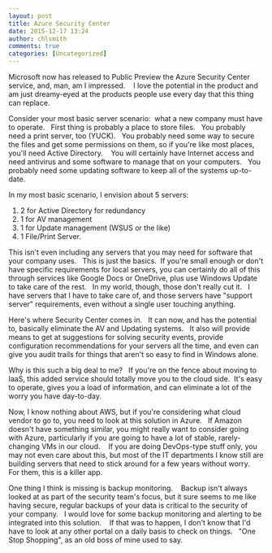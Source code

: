 ```yaml
---
layout: post
title: Azure Security Center
date: 2015-12-17 13:24
author: chlsmith
comments: true
categories: [Uncategorized]
---
```

Microsoft now has released to Public Preview the Azure Security Center service, and, man, am I impressed.    I love the potential in the product and am just dreamy-eyed at the products people use every day that this thing can replace.

Consider your most basic server scenario:  what a new company must have to operate.   First thing is probably a place to store files.   You probably need a print server, too (YUCK).   You probably need some way to secure the files and get some permissions on them, so if you're like most places, you'll need Active Directory.    You will certainly have Internet access and need antivirus and some software to manage that on your computers.   You probably need some updating software to keep all of the systems up-to-date.

In my most basic scenario, I envision about 5 servers:
<ol>
	<li>2 for Active Directory for redundancy</li>
	<li>1 for AV management</li>
	<li>1 for Update management (WSUS or the like)</li>
	<li>1 File/Print Server.</li>
</ol>
This isn't even including any servers that you may need for software that your company uses.   This is just the basics.  If you're small enough or don't have specific requirements for local servers, you can certainly do all of this through services like Google Docs or OneDrive, plus use Windows Update to take care of the rest.   In my world, though, those don't really cut it.   I have servers that I have to take care of, and those servers have "support server" requirements, even without a single user touching anything.

Here's where Security Center comes in.   It can now, and has the potential to, basically eliminate the AV and Updating systems.   It also will provide means to get at suggestions for solving security events, provide configuration recommendations for your servers all the time, and even can give you audit trails for things that aren't so easy to find in Windows alone.

Why is this such a big deal to me?   If you're on the fence about moving to IaaS, this added service should totally move you to the cloud side.  It's easy to operate, gives you a load of information, and can eliminate a lot of the worry you have day-to-day.

Now, I know nothing about AWS, but if you're considering what cloud vendor to go to, you need to look at this solution in Azure.   If Amazon doesn't have something similar, you might really want to consider going with Azure, particularly if you are going to have a lot of stable, rarely-changing VMs in our cloud.    If you are doing DevOps-type stuff only, you may not even care about this, but most of the IT departments I know still are building servers that need to stick around for a few years without worry.   For them, this is a killer app.

One thing I think is missing is backup monitoring.    Backup isn't always looked at as part of the security team's focus, but it sure seems to me like having secure, regular backups of your data is critical to the security of your company.   I would love for some backup monitoring and alerting to be integrated into this solution.    If that was to happen, I don't know that I'd have to look at any other portal on a daily basis to check on things.   "One Stop Shopping", as an old boss of mine used to say.
